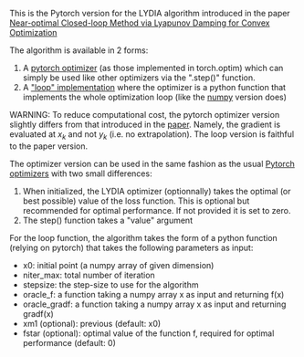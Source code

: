 This is the Pytorch version for the LYDIA algorithm introduced in the paper [Near-optimal Closed-loop Method via Lyapunov Damping for Convex Optimization](https://arxiv.org/abs/2311.10053)

The algorithm is available in 2 forms:

1. A [pytorch optimizer](https://github.com/camcastera/lydia/tree/master/LYDIA_optim) (as those implemented in torch.optim) which can simply be used like other optimizers via the ".step()" function.
2. A ["loop" implementation](https://github.com/camcastera/lydia/tree/master/Loop_version) where the optimizer is a python function that implements the whole optimization loop (like the [numpy](https://github.com/camcastera/lydia/tree/master/Numpy) version does) 

WARNING: To reduce computational cost, the pytorch optimizer version slightly differs from that introduced in the [paper](https://arxiv.org/abs/2311.10053). Namely, the gradient is evaluated at $x_k$ and not $y_k$ (i.e. no extrapolation). The loop version is faithful to the paper version.

The optimizer version can be used in the same fashion as the usual [Pytorch optimizers](https://pytorch.org/docs/stable/optim.html) with two small differences:

1. When initialized, the LYDIA optimizer (optionnally) takes the optimal (or best possible) value of the loss function. This is optional but recommended for optimal performance. If not provided it is set to zero.  
2. The step() function takes a "value" argument 

For the loop function, the algorithm takes the form of a python function (relying on pytorch) that takes the following parameters as input:

* x0: initial point (a numpy array of given dimension)
* niter_max: total number of iteration
* stepsize: the step-size to use for the algorithm
* oracle_f: a function taking a numpy array x as input and returning f(x)
* oracle_gradf: a function taking a numpy array x as input and returning gradf(x)
* xm1 (optional): previous (default: x0)
* fstar (optional): optimal value of the function f, required for optimal performance (default: 0)

